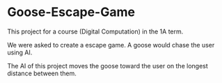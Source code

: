 # Goose-Escape-Game

This project for a course (Digital Computation) in the 1A term.

We were asked to create a escape game. A goose would chase the user using AI. 

The AI of this project moves the goose toward the user on the longest distance between them.

